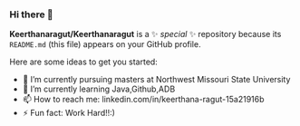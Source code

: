 ### Hi there 👋


**Keerthanaragut/Keerthanaragut** is a ✨ _special_ ✨ repository because its `README.md` (this file) appears on your GitHub profile.

Here are some ideas to get you started:

- 🔭 I’m currently pursuing masters at Northwest Missouri State University 
- 🌱 I’m currently learning Java,Github,ADB 
- 📫 How to reach me: linkedin.com/in/keerthana-ragut-15a21916b
- ⚡ Fun fact: Work Hard!!:)

